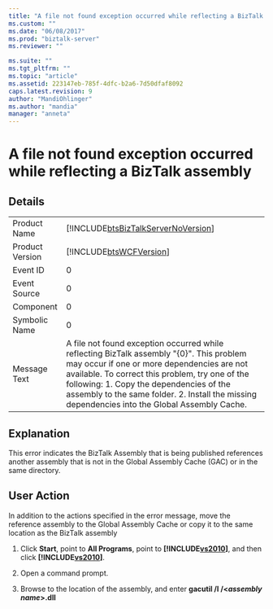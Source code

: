 ```yaml
---
title: "A file not found exception occurred while reflecting a BizTalk assembly | Microsoft Docs"
ms.custom: ""
ms.date: "06/08/2017"
ms.prod: "biztalk-server"
ms.reviewer: ""

ms.suite: ""
ms.tgt_pltfrm: ""
ms.topic: "article"
ms.assetid: 223147eb-785f-4dfc-b2a6-7d50dfaf8092
caps.latest.revision: 9
author: "MandiOhlinger"
ms.author: "mandia"
manager: "anneta"
---
```

# A file not found exception occurred while reflecting a BizTalk assembly
## Details  
  
|||  
|-|-|  
|Product Name|[!INCLUDE[btsBizTalkServerNoVersion](../includes/btsbiztalkservernoversion-md.md)]|  
|Product Version|[!INCLUDE[btsWCFVersion](../includes/btswcfversion-md.md)]|  
|Event ID|0|  
|Event Source|0|  
|Component|0|  
|Symbolic Name|0|  
|Message Text|A file not found exception occurred while reflecting BizTalk assembly "{0}". This problem may occur if one or more dependencies are not available. To correct this problem, try one of the following: 1. Copy the dependencies of the assembly to the same folder. 2. Install the missing dependencies into the Global Assembly Cache.|  
  
## Explanation  
 This error indicates the BizTalk Assembly that is being published references another assembly that is not in the Global Assembly Cache (GAC) or in the same directory.  
  
## User Action  
 In addition to the actions specified in the error message, move the reference assembly to the Global Assembly Cache or copy it to the same location as the BizTalk assembly  
  
1.  Click **Start**, point to **All Programs**, point to **[!INCLUDE[vs2010](../includes/vs2010-md.md)]**, and then click **[!INCLUDE[vs2010](../includes/vs2010-md.md)]**.  
  
2.  Open a command prompt.  
  
3.  Browse to the location of the assembly, and enter **gacutil /I /\<***assembly name***\>.dll**